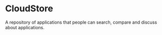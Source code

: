 # CloudStore
A repository of applications that people can search, compare and discuss about applications.
